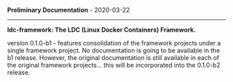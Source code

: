 
__Preliminary Documentation__ - 2020-03-22
____  
__ldc-framework: The LDC (Linux Docker Containers) Framework.__  

version 0.1.0-b1 - features consolidation of the framework projects under a single framework project.  No documentation is going to be available in the b1 release.  However, the original documentation is still available in each of the original framework projects... this will be incorporated into the 0.1.0-b2 release.
